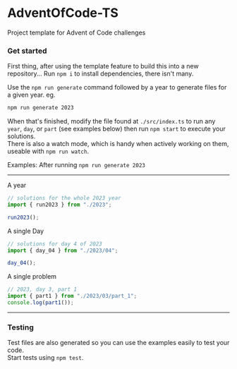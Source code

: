 # AdventOfCode-TS

Project template for Advent of Code challenges

### Get started

First thing, after using the template feature to build this into a new repository...
Run `npm i` to install dependencies, there isn't many.

Use the `npm run generate` command followed by a year to generate files for a given year.
eg.

```bash
npm run generate 2023
```

When that's finished, modify the file found at `./src/index.ts` to run any `year`, `day`, or `part` (see examples below) then 
run `npm start` to execute your solutions.  
There is also a watch mode, which is handy when actively working on them, useable with `npm run watch`.


Examples: After running `npm run generate 2023`

---

A year
```js
// solutions for the whole 2023 year
import { run2023 } from "./2023";

run2023();
```


A single Day
```js
// solutions for day 4 of 2023
import { day_04 } from "./2023/04";

day_04();
```

A single problem
```js
// 2023, day 3, part 1
import { part1 } from "./2023/03/part_1";
console.log(part1());
```

---

### Testing

Test files are also generated so you can use the examples easily to test your code.  
Start tests using `npm test`.  

